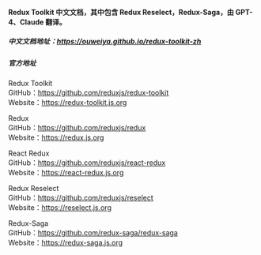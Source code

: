 #### Redux Toolkit 中文文档，其中包含 Redux Reselect，Redux-Saga，由 GPT-4、Claude 翻译。

##### 中文文档地址：https://ouweiya.github.io/redux-toolkit-zh

##### 官方地址

Redux Toolkit  
GitHub：https://github.com/reduxjs/redux-toolkit  
Website：https://redux-toolkit.js.org

Redux  
GitHub：https://github.com/reduxjs/redux  
Website：https://redux.js.org

React Redux  
GitHub：https://github.com/reduxjs/react-redux  
Website：https://react-redux.js.org

Redux Reselect  
GitHub：https://github.com/reduxjs/reselect  
Website：https://reselect.js.org

Redux-Saga  
GitHub：https://github.com/redux-saga/redux-saga  
Website：https://redux-saga.js.org
